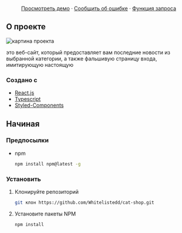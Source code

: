 <br />
<div align="center">
    <a href="https://cat-shop-test.vercel.app/">Просмотреть демо</a>
    ·
    <a href="https://github.com/Whitelistedd/Cat-Shop/issues">Сообщить об ошибке</a>
    ·
    <a href="https://github.com/Whitelistedd/Cat-Shop/issues">Функция запроса</a>
  </p>
</div>

<!-- О ПРОЕКТЕ -->

## О проекте

![картина проекта](https://i.imgur.com/VfxUQlH.png)

это веб-сайт, который предоставляет вам последние новости из выбранной категории, а также фальшивую страницу входа, имитирующую настоящую

### Создано с

- [React.js](https://reactjs.org/)
- [Typescript](https://www.typescriptlang.org/)
- [Styled-Components](https://styled-components.com/)

<!-- НАЧАЛО -->

## Начиная

### Предпосылки

- npm
  ```sh
  npm install npm@latest -g
  ```

### Установить

1. Клонируйте репозиторий

   ```sh
   git клон https://github.com/Whitelistedd/cat-shop.git
   ```

2. Установите пакеты NPM

   ```sh
   npm install
   ```
